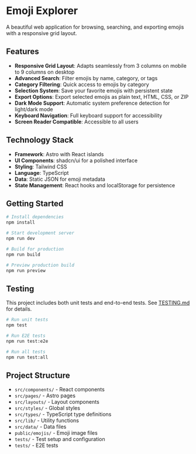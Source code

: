 # Emoji Explorer

A beautiful web application for browsing, searching, and exporting emojis with a responsive grid layout.

## Features

- **Responsive Grid Layout**: Adapts seamlessly from 3 columns on mobile to 9 columns on desktop
- **Advanced Search**: Filter emojis by name, category, or tags
- **Category Filtering**: Quick access to emojis by category
- **Selection System**: Save your favorite emojis with persistent state
- **Export Options**: Export selected emojis as plain text, HTML, CSS, or ZIP
- **Dark Mode Support**: Automatic system preference detection for light/dark mode
- **Keyboard Navigation**: Full keyboard support for accessibility
- **Screen Reader Compatible**: Accessible to all users

## Technology Stack

- **Framework**: Astro with React islands
- **UI Components**: shadcn/ui for a polished interface
- **Styling**: Tailwind CSS
- **Language**: TypeScript
- **Data**: Static JSON for emoji metadata
- **State Management**: React hooks and localStorage for persistence

## Getting Started

```bash
# Install dependencies
npm install

# Start development server
npm run dev

# Build for production
npm run build

# Preview production build
npm run preview
```

## Testing

This project includes both unit tests and end-to-end tests. See [TESTING.md](TESTING.md) for details.

```bash
# Run unit tests
npm test

# Run E2E tests
npm run test:e2e

# Run all tests
npm run test:all
```

## Project Structure

- `src/components/` - React components
- `src/pages/` - Astro pages
- `src/layouts/` - Layout components
- `src/styles/` - Global styles
- `src/types/` - TypeScript type definitions
- `src/lib/` - Utility functions
- `src/data/` - Data files
- `public/emojis/` - Emoji image files
- `tests/` - Test setup and configuration
- `tests/` - E2E tests
